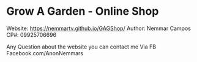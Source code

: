 # Grow A Garden - Online Shop

Website: https://nemmartv.github.io/GAGShop/
Author: Nemmar Campos
CP#: 09925706696

Any Question about the website you can contact me Via FB
Facebook.com/AnonNemmars

